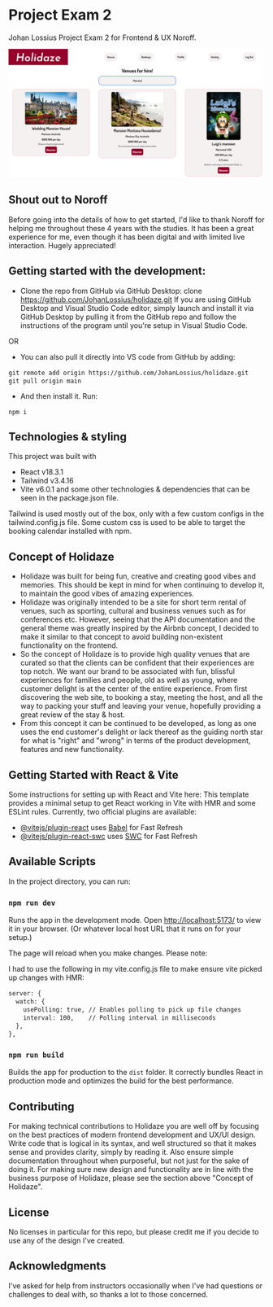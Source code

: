 # Project Exam 2
Johan Lossius Project Exam 2 for Frontend & UX Noroff.

![Holidaze - Experiences to amaze!](/public/image-2.png)

## Shout out to Noroff
Before going into the details of how to get started, I'd like to thank Noroff for helping me throughout these 4 years with the studies.
It has been a great experience for me, even though it has been digital and with limited live interaction.
Hugely appreciated!

## Getting started with the development:
- Clone the repo from GitHub via GitHub Desktop:
clone https://github.com/JohanLossius/holidaze.git
If you are using GitHub Desktop and Visual Studio Code editor, simply launch and install it via GitHub Desktop by pulling it from the GitHub repo and follow the instructions of the program until you're setup in Visual Studio Code.

OR

- You can also pull it directly into VS code from GitHub by adding:
```
git remote add origin https://github.com/JohanLossius/holidaze.git
git pull origin main
```

- And then install it. Run:
```
npm i
```

## Technologies & styling
This project was built with
- React v18.3.1
- Tailwind v3.4.16
- Vite v6.0.1
and some other technologies & dependencies that can be seen in the package.json file.

Tailwind is used mostly out of the box, only with a few custom configs in the tailwind.config.js file.
Some custom css is used to be able to target the booking calendar installed with npm.

## Concept of Holidaze
- Holidaze was built for being fun, creative and creating good vibes and memories.
This should be kept in mind for when continuing to develop it, to maintain the good vibes of amazing experiences.
- Holidaze was originally intended to be a site for short term rental of venues, such as sporting, cultural and business venues such as for conferences etc. However, seeing that the API documentation and the general theme was greatly inspired by the Airbnb concept, I decided to make it similar to that concept to avoid building non-existent functionality on the frontend.
- So the concept of Holidaze is to provide high quality venues that are curated so that the clients can be confident that their experiences are top notch. We want our brand to be associated with fun, blissful experiences for families and people, old as well as young, where customer delight is at the center of the entire experience. From first discovering the web site, to booking a stay, meeting the host, and all the way to packing your stuff and leaving your venue, hopefully providing a great review of the stay & host.
- From this concept it can be continued to be developed, as long as one uses the end customer's delight or lack thereof as the guiding north star for what is "right" and "wrong" in terms of the product development, features and new functionality.

## Getting Started with React & Vite
Some instructions for setting up with React and Vite here:
This template provides a minimal setup to get React working in Vite with HMR and some ESLint rules.
Currently, two official plugins are available:
- [@vitejs/plugin-react](https://github.com/vitejs/vite-plugin-react/blob/main/packages/plugin-react/README.md) uses [Babel](https://babeljs.io/) for Fast Refresh
- [@vitejs/plugin-react-swc](https://github.com/vitejs/vite-plugin-react-swc) uses [SWC](https://swc.rs/) for Fast Refresh

## Available Scripts

In the project directory, you can run:

### `npm run dev`

Runs the app in the development mode.
Open [http://localhost:5173/](http://localhost:5173/) to view it in your browser.
(Or whatever local host URL that it runs on for your setup.)

The page will reload when you make changes.
Please note:

I had to use the following in my vite.config.js file to make ensure vite picked up changes with HMR:
```
server: {
  watch: {
    usePolling: true, // Enables polling to pick up file changes
    interval: 100,    // Polling interval in milliseconds
  },
},
```

### `npm run build`

Builds the app for production to the `dist` folder.
It correctly bundles React in production mode and optimizes the build for the best performance.

## Contributing
For making technical contributions to Holidaze you are well off by focusing on the best practices of modern frontend development and UX/UI design.
Write code that is logical in its syntax, and well structured so that it makes sense and provides clarity, simply by reading it.
Also ensure simple documentation throughout when purposeful, but not just for the sake of doing it.
For making sure new design and functionality are in line with the business purpose of Holidaze, please see the section above "Concept of Holidaze".

## License
No licenses in particular for this repo, but please credit me if you decide to use any of the design I've created.

## Acknowledgments
I've asked for help from instructors occasionally when I've had questions or challenges to deal with, so thanks a lot to those concerned.
